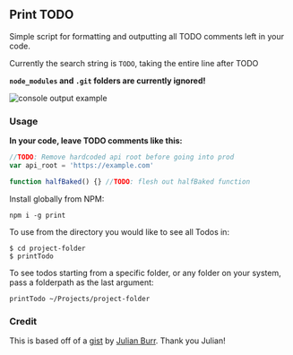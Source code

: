 ## Print TODO

Simple script for formatting and outputting all TODO comments left in your code.

Currently the search string is `TODO`, taking the entire line after TODO

**`node_modules` and `.git` folders are currently ignored!**

![console output example](https://i.imgur.com/ncmiSx2.png)

### Usage

**In your code, leave TODO comments like this:**
```javascript
//TODO: Remove hardcoded api root before going into prod
var api_root = 'https://example.com'

function halfBaked() {} //TODO: flesh out halfBaked function
```

Install globally from NPM:

`npm i -g print`

To use from the directory you would like to see all Todos in:

```
$ cd project-folder
$ printTodo
```

To see todos starting from a specific folder, or any folder on your system, pass a folderpath as the last argument:

```
printTodo ~/Projects/project-folder
```

### Credit
This is based off of a [gist](https://gist.github.com/julianburr/5fa7d4e3e22773f035ee7a62e97f1d59) by [Julian Burr](https://github.com/julianburr). Thank you Julian!


